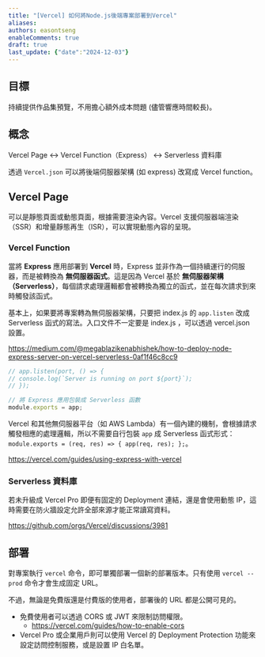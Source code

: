 ```yaml
---
title: "[Vercel] 如何將Node.js後端專案部署到Vercel"
aliases: 
authors: easontseng
enableComments: true
draft: true
last_update: {"date":"2024-12-03"}
---
```


## 目標

持續提供作品集預覽，不用擔心額外成本問題 (儘管響應時間較長)。
## 概念

Vercel Page <-> Vercel Function（Express） <-> Serverless 資料庫

透過 `Vercel.json` 可以將後端伺服器架構 (如 express) 改寫成 Vercel function。
## Vercel Page

 可以是靜態頁面或動態頁面，根據需要渲染內容。Vercel 支援伺服器端渲染（SSR）和增量靜態再生（ISR），可以實現動態內容的呈現。
### Vercel Function

當將 **Express** 應用部署到 **Vercel** 時，Express 並非作為一個持續運行的伺服器，而是被轉換為 **無伺服器函式**。這是因為 Vercel 基於 **無伺服器架構（Serverless）**，每個請求處理邏輯都會被轉換為獨立的函式，並在每次請求到來時觸發該函式。

基本上，如果要將專案轉為無伺服器架構，只要把 index.js 的 `app.listen` 改成 Serverless 函式的寫法。入口文件不一定要是 index.js ，可以透過 vercel.json 設置。

https://medium.com/@megablazikenabhishek/how-to-deploy-node-express-server-on-vercel-serverless-0af1f46c8cc9

```js
// app.listen(port, () => { 
// console.log(`Server is running on port ${port}`); 
// }); 

// 將 Express 應用包裝成 Serverless 函數 
module.exports = app;

```

Vercel 和其他無伺服器平台（如 AWS Lambda）有一個內建的機制，會根據請求觸發相應的處理邏輯，所以不需要自行包裝 `app` 成 Serverless 函式形式： `module.exports = (req, res) => { app(req, res); };`。

https://vercel.com/guides/using-express-with-vercel
### Serverless 資料庫

若未升級成 Vercel Pro 即便有固定的 Deployment 連結，還是會使用動態 IP，這時需要在防火牆設定允許全部來源才能正常讀寫資料。

https://github.com/orgs/Vercel/discussions/3981

## 部署

對專案執行 `vercel` 命令，即可單獨部署一個新的部署版本。只有使用 `vercel --prod` 命令才會生成固定 URL。

不過，無論是免費版還是付費版的使用者，部署後的 URL 都是公開可見的。
- 免費使用者可以透過 CORS 或 JWT 來限制訪問權限。
	- https://vercel.com/guides/how-to-enable-cors
- Vercel Pro 或企業用戶則可以使用 Vercel 的 Deployment Protection 功能來設定訪問控制服務，或是設置 IP 白名單。
